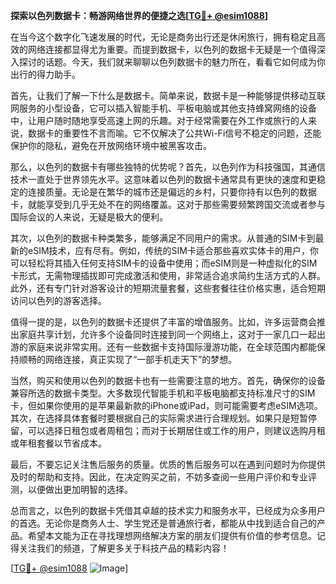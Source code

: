 **探索以色列数据卡：畅游网络世界的便捷之选[[TG💪+ @esim1088](https://t.me/s/esim1088)]**

在当今这个数字化飞速发展的时代，无论是商务出行还是休闲旅行，拥有稳定且高效的网络连接都显得尤为重要。而提到数据卡，以色列的数据卡无疑是一个值得深入探讨的话题。今天，我们就来聊聊以色列数据卡的魅力所在，看看它如何成为你出行的得力助手。

首先，让我们了解一下什么是数据卡。简单来说，数据卡是一种能够提供移动互联网服务的小型设备，它可以插入智能手机、平板电脑或其他支持蜂窝网络的设备中，让用户随时随地享受高速上网的乐趣。对于经常需要在外工作或旅行的人来说，数据卡的重要性不言而喻。它不仅解决了公共Wi-Fi信号不稳定的问题，还能保护你的隐私，避免在开放网络环境中被黑客攻击。

那么，以色列的数据卡有哪些独特的优势呢？首先，以色列作为科技强国，其通信技术一直处于世界领先水平。这意味着以色列的数据卡通常具有更快的速度和更稳定的连接质量。无论是在繁华的城市还是偏远的乡村，只要你持有以色列的数据卡，就能享受到几乎无处不在的网络覆盖。这对于那些需要频繁跨国交流或者参与国际会议的人来说，无疑是极大的便利。

其次，以色列的数据卡种类繁多，能够满足不同用户的需求。从普通的SIM卡到最新的eSIM技术，应有尽有。例如，传统的SIM卡适合那些喜欢实体卡的用户，你可以轻松将其插入任何支持SIM卡的设备中使用；而eSIM则是一种虚拟化的SIM卡形式，无需物理插拔即可完成激活和使用，非常适合追求简约生活方式的人群。此外，还有专门针对游客设计的短期流量套餐，这些套餐往往价格实惠，适合短期访问以色列的游客选择。

值得一提的是，以色列的数据卡还提供了丰富的增值服务。比如，许多运营商会推出家庭共享计划，允许多个设备同时连接到同一个网络上，这对于一家几口一起出游的家庭来说非常实用。还有一些数据卡支持国际漫游功能，在全球范围内都能保持顺畅的网络连接，真正实现了“一部手机走天下”的梦想。

当然，购买和使用以色列的数据卡也有一些需要注意的地方。首先，确保你的设备兼容所选的数据卡类型。大多数现代智能手机和平板电脑都支持标准尺寸的SIM卡，但如果你使用的是苹果最新款的iPhone或iPad，则可能需要考虑eSIM选项。其次，在选择具体套餐时要根据自己的实际需求进行合理规划。如果只是短暂停留，可以选择日租包或者周租包；而对于长期居住或工作的用户，则建议选购月租或年租套餐以节省成本。

最后，不要忘记关注售后服务的质量。优质的售后服务可以在遇到问题时为你提供及时的帮助和支持。因此，在决定购买之前，不妨多查阅一些用户评价和专业评测，以便做出更加明智的选择。

总而言之，以色列的数据卡凭借其卓越的技术实力和服务水平，已经成为众多用户的首选。无论你是商务人士、学生党还是普通旅行者，都能从中找到适合自己的产品。希望本文能为正在寻找理想网络解决方案的朋友们提供有价值的参考信息。记得关注我们的频道，了解更多关于科技产品的精彩内容！

[[TG💪+ @esim1088](https://t.me/s/esim1088) ![Image](https://i.postimg.cc/4NQfJmqS/Snipaste-2025-05-13-00-14-12.png)]